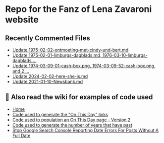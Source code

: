 # Repo for the Fanz of Lena Zavaroni website

## Recently Commented Files
<!-- BLOG-POST-LIST:START -->
- [Update 1975-02-02-ontmoeting-met-cindy-und-bert.md](https://github.com/FanzOfLenaZavaroni/fanzoflenazavaroni.github.io/commit/d01373a68252e18e795e8144b307111cc1d42383)
- [Update 1975-02-01-limburgs-dagblads.md, 1976-03-10-limburgs-dagblads.…](https://github.com/FanzOfLenaZavaroni/fanzoflenazavaroni.github.io/commit/97c2a29342c385d4a3d220df47ba4f1022c271d3)
- [Update 1974-03-09-01-cash-box.png, 1974-03-09-52-cash-box.png, and 2 …](https://github.com/FanzOfLenaZavaroni/fanzoflenazavaroni.github.io/commit/15d5c1cedd41292acfd7d6b9e24e23712ee8129b)
- [Update 2024-02-02-here-she-is.md](https://github.com/FanzOfLenaZavaroni/fanzoflenazavaroni.github.io/commit/5d9cac543769d3afca495aea627248454fd27247)
- [Update 2021-01-10-Newsbank.md](https://github.com/FanzOfLenaZavaroni/fanzoflenazavaroni.github.io/commit/3903bed22b1d11bd625d1f8def2aca7aeab54f0f)
<!-- BLOG-POST-LIST:END -->

## :notebook: Also read the wiki for examples of code used
* [Home](https://github.com/FanzOfLenaZavaroni/fanzoflenazavaroni.github.io/wiki)
* [Code used to generate the "On This Day" links](https://github.com/FanzOfLenaZavaroni/fanzoflenazavaroni.github.io/wiki/On-This-Day-Code)
* [Code used to population an On This Day page - Version 2](https://github.com/FanzOfLenaZavaroni/fanzoflenazavaroni.github.io/wiki/Code-used-to-population-an-On-This-Day-page-%E2%80%90-Version-2)
* [Code used to generate the number of years that have past](https://github.com/FanzOfLenaZavaroni/fanzoflenazavaroni.github.io/wiki/Number-of-years-gone-by-code)
* [Stop Google Search Console Reporting Date Errors For Posts Without A Full Date](https://github.com/FanzOfLenaZavaroni/fanzoflenazavaroni.github.io/wiki/Stop-Google-Search-Console-Reporting-Date-Errors-For-Posts-Without-A-Full-Date)
